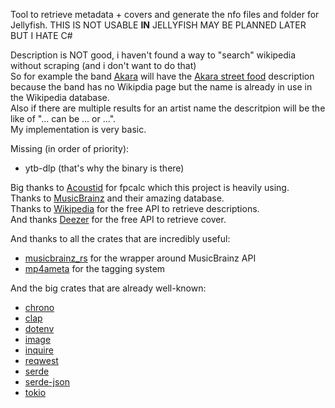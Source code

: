 Tool to retrieve metadata + covers and generate the nfo files and folder for Jellyfish. THIS IS NOT USABLE **IN** JELLYFISH MAY BE PLANNED LATER BUT I HATE C#

Description is NOT good, i haven't found a way to "search" wikipedia without scraping (and i don't want to do that)<br>
So for example the band [Akara](https://www.youtube.com/channel/UCeJqhwrIBg_sTsqYQrXAk3Q) will have the [Akara street food](https://en.wikipedia.org/wiki/Akara) description because the band has no Wikipdia page but the name is already in use in the Wikipedia database.<br>
Also if there are multiple results for an artist name the descritpion will be the like of "... can be ... or ...".<br>
My implementation is very basic.

Missing (in order of priority):
- ytb-dlp (that's why the binary is there)

Big thanks to [Acoustid](https://github.com/acoustid) for fpcalc which this project is heavily using.<br>
Thanks to [MusicBrainz](https://musicbrainz.org/) and their amazing database.<br>
Thanks to [Wikipedia](https://en.wikipedia.org) for the free API to retrieve descriptions.<br>
And thanks [Deezer](https://www.deezer.com/en/) for the free API to retrieve cover.

And thanks to all the crates that are incredibly useful:
- [musicbrainz_rs](https://github.com/RustyNova016/musicbrainz_rs) for the wrapper around MusicBrainz API
- [mp4ameta](https://github.com/saecki/mp4ameta) for the tagging system

And the big crates that are already well-known:
- [chrono](github.com/chronotope/chrono)
- [clap](https://github.com/clap-rs/clap)
- [dotenv](https://github.com/dotenv-rs/dotenv)
- [image](https://github.com/image-rs/image)
- [inquire](https://github.com/mikaelmello/inquire)
- [reqwest](https://github.com/seanmonstar/reqwest)
- [serde](https://github.com/serde-rs/serde)
- [serde-json](https://github.com/serde-rs/json)
- [tokio](https://github.com/tokio-rs/tokio)
